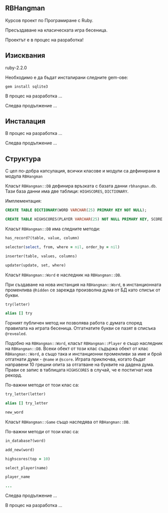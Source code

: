 ## RBHangman

Курсов проект по Програмиране с Ruby.

Пресъздаване на класическата игра бесеница.

Проектът е в процес на разработка!

## Изисквания

ruby-2.2.0

Необходимо е да бъдат инсталирани следните gem-ове:

`gem install sqlite3`


В процес на разработка ...

Следва продължение ...

## Инсталация

В процес на разработка ...

Следва продължение ...


## Структура

С цел по-добра капсулация, всички класове и модули са дефинирани в модула `RBHangman`

Класът `RBHangman::DB` дефинира връзката с базата данни `rbhangman.db`. Тази база данни има две таблици: `HIGHSCORES`, `DICTIONARY`.

Имплементация: 

```SQL
CREATE TABLE DICTIONARY(WORD VARCHAR(25) PRIMARY KEY NOT NULL);
```
```SQL
CREATE TABLE HIGHSCORES(PLAYER VARCHAR(25) NOT NULL PRIMARY KEY, SCORE INTEGER NOT NULL);
```

Класът `RBHangman::DB` има следните методи:

```ruby
has_record?(table, value, column)

selector(select, from, where = nil, order_by = nil)

inserter(table, values, columns)

updater(update, set, where)
```

Класът `RBHangman::Word` е наследник на `RBHangman::DB`.

При създаване на нова инстанция на `RBHangman::Word`, в инстанционната променлива `@hidden` се зарежда произволна дума от БД като списък от букви.
 
```ruby
try(letter)

alias [] try
```

Горният публичен метод ни позволява работа с думата според правилата на играта бесеница. Отгатнатите букви се пазят в списъка `@revealed`.


Подобно на `RBHangman::Word`, класът `RBHangman::Player` е също наследник на `RBHangman::DB`. Всеки обект от този клас съдържа обект от клас `RBHangman::Word`, а също така и инстанционни променливи за име и брой отгатнати думи - `@name` и `@score`. Играта приключва, когато бъдат направени 10 грешни опита за отгатване на буквите на дадена дума. Прави се запис в таблицата `HIGHSCORES` в случай, че е постигнат нов рекорд.

По-важни методи от този клас са:

```ruby
try_letter(letter)

alias [] try_letter
```
```ruby
new_word
```


Класът `RBHangman::Game` също наследява от `RBHangman::DB`.

По-важни методи от този клас са: 

```ruby
in_database?(word)

add_new(word)

highscores(top = 10)

select_player(name)

player_name

...
```






Следва продължение ...

В процес на разработка ...





